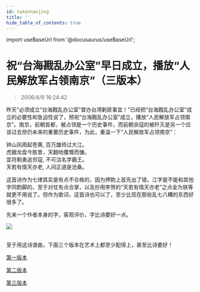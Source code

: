 ```yaml
---
id: takennanjing
title: ''
hide_table_of_contents: true
---
```


import useBaseUrl from '@docusaurus/useBaseUrl';

# 祝“台海戡乱办公室”早日成立，播放“人民解放军占领南京”（三版本）

> 2006/4/9 16:24:42

昨天“必须成立“台海戡乱办公室”督办台湾剿匪事宜！”已经把“台海戡乱办公室”成立的必要性和急迫性说了，预祝“台海戡乱办公室”成立，播放“人民解放军占领南京”。南京，前朝首都，被占领是一个历史事件，而前朝余寇的被歼灭是另一个应该过去但仍未来的重要历史事件，为此，重温一下“人民解放军占领南京”：
  
钟山风雨起苍黄, 百万雄师过大江。<br/>
虎踞龙盘今胜昔，天翻地覆慨而慷。<br/>
宜将剩勇追穷寇, 不可沽名学霸王。<br/>
天若有情天亦老, 人间正道是沧桑。
  
这首诗作为七律其实是有点不合格的，因为押韵上首先出了错，江字是不能和其他字同韵脚的，至于对仗有点合掌，以及抄用李贺的“天若有情天亦老”之点金为铁等就更不用说了。但作为歌词，这首诗也可以了，至少比现在那些乱七八糟的东西好很多了。

先来一个作者本身的字，客观评价，字比诗要好一点。

<div style={{textAlign: 'center'}}>
<img src={useBaseUrl('https://gateway.ipfscdn.io/ipfs/QmXSnds2BF97yuZwYAMLwrpjQcuPcm22WGsFmBJfWFTEUM/music/takennanjing/1.gif')} /><br/><br/>
</div>

至于用这诗谱曲，下面三个版本在艺术上都至少配得上，甚至比诗要好！

[第一版本](http://maobo.7x.com.cn/yinyue/shicigequ/gequ/1-11.MP3)
 
[第二版本](http://maobo.7x.com.cn/yinyue/shicigequ/jingdiao/2-09.mp3)
 
[第三版本](http://maobo.7x.com.cn/yinyue/shicigequ/gequ/1-21.MP3)